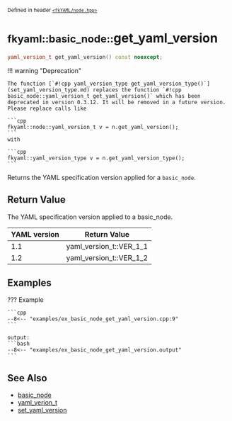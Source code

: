 <small>Defined in header [`<fkYAML/node.hpp>`](https://github.com/fktn-k/fkYAML/blob/develop/include/fkYAML/node.hpp)</small>

# <small>fkyaml::basic_node::</small>get_yaml_version

```cpp
yaml_version_t get_yaml_version() const noexcept;
```

!!! warning "Deprecation"

    The function [`#!cpp yaml_version_type get_yaml_version_type()`](set_yaml_version_type.md) replaces the function `#!cpp basic_node::yaml_version_t get_yaml_version()` which has been deprecated in version 0.3.12. It will be removed in a future version. Please replace calls like  
    
    ```cpp
    fkyaml::node::yaml_version_t v = n.get_yaml_version();
    ```
    with
    
    ```cpp
    fkyaml::yaml_version_type v = n.get_yaml_version_type();
    ```

Returns the YAML specification version applied for a `basic_node`.  

## **Return Value**

The YAML specification version applied to a basic_node.

| YAML version | Return Value            |
| ------------ | ----------------------- |
| 1.1          | yaml_version_t::VER_1_1 |
| 1.2          | yaml_version_t::VER_1_2 |

## **Examples**

??? Example

    ```cpp
    --8<-- "examples/ex_basic_node_get_yaml_version.cpp:9"
    ```

    output:
    ```bash
    --8<-- "examples/ex_basic_node_get_yaml_version.output"
    ```

## **See Also**

* [basic_node](index.md)
* [yaml_verion_t](yaml_version_t.md)
* [set_yaml_version](set_yaml_version.md)
